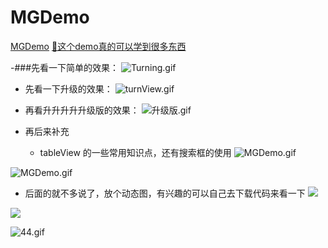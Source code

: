 # MGDemo

[MGDemo](http://www.jianshu.com/p/6decbc69c197)
[👀这个demo真的可以学到很多东西](http://www.jianshu.com/p/6decbc69c197)


-###先看一下简单的效果：
![Turning.gif](http://upload-images.jianshu.io/upload_images/1429890-9bb3a460954e0b33.gif?imageMogr2/auto-orient/strip)

- 先看一下升级的效果：
![turnView.gif](http://upload-images.jianshu.io/upload_images/1429890-0dda327c853ef590.gif?imageMogr2/auto-orient/strip)


- 再看升升升升升级版的效果：
![升级版.gif](http://upload-images.jianshu.io/upload_images/1429890-7bae8c691794d2ca.gif?imageMogr2/auto-orient/strip)


- 再后来补充
  - tableView 的一些常用知识点，还有搜索框的使用
![MGDemo.gif](http://upload-images.jianshu.io/upload_images/1429890-6f56391e07bceb4d.gif?imageMogr2/auto-orient/strip)


![MGDemo.gif](http://upload-images.jianshu.io/upload_images/1429890-a29772a16c575d79.gif?imageMogr2/auto-orient/strip)


- 后面的就不多说了，放个动态图，有兴趣的可以自己去下载代码来看一下
![](http://upload-images.jianshu.io/upload_images/1429890-28eeb1ad380dc5f7.gif?imageMogr2/auto-orient/strip)

![](http://upload-images.jianshu.io/upload_images/1429890-682e018bfebce380.gif?imageMogr2/auto-orient/strip)

![44.gif](http://upload-images.jianshu.io/upload_images/1429890-17ea0c494a945d7d.gif?imageMogr2/auto-orient/strip)
